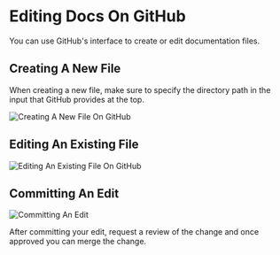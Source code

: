 # Editing Docs On GitHub

You can use GitHub's interface to create or edit documentation files.

## Creating A New File
When creating a new file, make sure to specify the directory path in the input that GitHub provides at the top.

![Creating A New File On GitHub](_assets/creating-a-new-file-on-github.gif)

## Editing An Existing File
![Editing An Existing File On GitHub](_assets/editing-an-existing-file-on-github.gif)

## Committing An Edit
![Committing An Edit](_assets/committing-an-edit.gif)

After committing your edit, request a review of the change and once approved you can merge the change.

